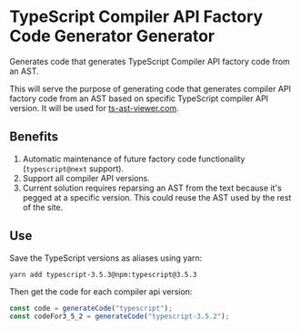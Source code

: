 # TypeScript Compiler API Factory Code Generator Generator

Generates code that generates TypeScript Compiler API factory code from an AST.

This will serve the purpose of generating code that generates compiler API factory code from an AST based on specific TypeScript compiler API version. It will be used for [ts-ast-viewer.com](https://ts-ast-viewer.com).

## Benefits

1. Automatic maintenance of future factory code functionality (`typescript@next` support).
2. Support all compiler API versions.
3. Current solution requires reparsing an AST from the text because it's pegged at a specific version. This could reuse the AST used by the rest of the site.

## Use

Save the TypeScript versions as aliases using yarn:

```
yarn add typescript-3.5.3@npm:typescript@3.5.3
```

Then get the code for each compiler api version:

```ts
const code = generateCode("typescript");
const codeFor3_5_2 = generateCode("typescript-3.5.2");
```
